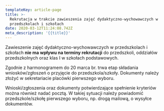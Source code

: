 ```yaml
---
templateKey: article-page
title: >-
  Rekrutacja w trakcie zawieszenia zajęć dydaktyczno-wychowawczych w
  przedszkolach i szkołach
date: 2020-03-12T11:24:08.742Z
meta_description: '{{title}}'
---
```

Zawieszenie zajęć dydaktyczno-wychowawczych w przedszkolach i szkołach **nie ma wpływu na terminy rekrutacji** do przedszkoli, oddziałów  przedszkolnych oraz klas I w szkołach podstawowych.

Zgodnie z harmonogramem do 20 marca br. trwa etap składania wniosków/zgłoszeń o przyjęcie do przedszkola/szkoły. Dokumenty należy złożyć w sekretariacie placówki pierwszego wyboru. 

Wnioski/zgłoszenia oraz dokumenty potwierdzające spełnienie kryteriów można również nadać pocztą. W takiej sytuacji należy powiadomić przedszkole/szkołę pierwszego wyboru, np. drogą mailową, o wysyłce dokumentów.
